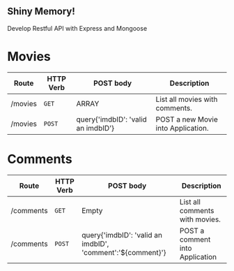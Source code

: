 ## Shiny Memory!

Develop Restful API with Express and Mongoose <br />

# Movies

| Route   | HTTP Verb | POST body                          | Description                        |
| ------- | --------- | ---------------------------------- | ---------------------------------- |
| /movies | `GET`     | ARRAY                              | List all movies with comments.     |
| /movies | `POST`    | query{'imdbID': 'valid an imdbID'} | POST a new Movie into Application. |

# Comments

| Route     | HTTP Verb | POST body                                                   | Description                     |
| --------- | --------- | ----------------------------------------------------------- | ------------------------------- |
| /comments | `GET`     | Empty                                                       | List all comments with movies.  |
| /comments | `POST`    | query{'imdbID': 'valid an imdbID', 'comment':'\${comment}'} | POST a comment into Application |
